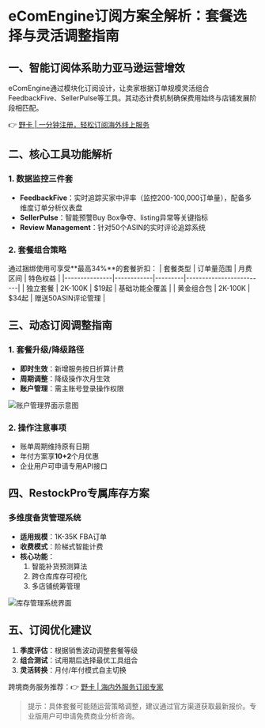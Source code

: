 # eComEngine订阅方案全解析：套餐选择与灵活调整指南

## 一、智能订阅体系助力亚马逊运营增效
eComEngine通过模块化订阅设计，让卖家根据订单规模灵活组合FeedbackFive、SellerPulse等工具。其动态计费机制确保费用始终与店铺发展阶段相匹配。

👉 [野卡 | 一分钟注册，轻松订阅海外线上服务](https://bbtdd.com/yeka)

## 二、核心工具功能解析
### 1. 数据监控三件套
- **FeedbackFive**：实时追踪买家中评率（监控200-100,000订单量），配备多维度订单分析仪表盘
- **SellerPulse**：智能预警Buy Box争夺、listing异常等关键指标
- **Review Management**：针对50个ASIN的实时评论追踪系统

### 2. 套餐组合策略
通过捆绑使用可享受**最高34%**的套餐折扣：
| 套餐类型       | 订单量范围   | 月费区间  | 特色权益                  |
|---------------|------------|---------|-------------------------|
| 独立套餐       | 2K-100K    | $19起   | 基础功能全覆盖           |
| 黄金组合包     | 2K-100K    | $34起   | 赠送50ASIN评论管理       |

## 三、动态订阅调整指南
### 1. 套餐升级/降级路径
- **即时生效**：新增服务按日折算计费
- **周期调整**：降级操作次月生效
- **账户管理**：需主账号登录操作权限

![账户管理界面示意图](https://bbtdd.com/wp-content/uploads/img/44819617944.webp)

### 2. 操作注意事项
- 账单周期维持原有日期
- 年付方案享**10+2**个月优惠
- 企业用户可申请专用API接口

## 四、RestockPro专属库存方案
### 多维度备货管理系统
- **适用规模**：1K-35K FBA订单
- **收费模式**：阶梯式智能计费
- **核心功能**：
  1. 智能补货预测算法
  2. 跨仓库库存可视化
  3. 多店铺统筹管理

![库存管理系统界面](https://bbtdd.com/wp-content/uploads/img/8638678595856.webp)

## 五、订阅优化建议
1. **季度评估**：根据销售波动调整套餐等级
2. **组合测试**：试用期后选择最优工具组合
3. **灵活转换**：月付/年付模式自主切换

跨境商务服务推荐：👉 [野卡 | 海内外服务订阅专家](https://bbtdd.com/yeka)

> 提示：具体套餐可能随运营策略调整，建议通过官方渠道获取最新报价。专业版用户可申请免费商业分析咨询。